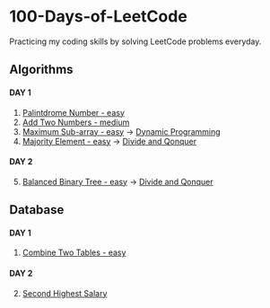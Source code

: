 # 100-Days-of-LeetCode

Practicing my coding skills by solving LeetCode problems everyday.

## Algorithms

#### DAY 1

1. [Palintdrome Number - easy](Algorithms/Palindrome-Number.cs)
2. [Add Two Numbers - medium](Algorithms/Add-Two-Numbers.cs)
3. [Maximum Sub-array - easy](Algorithms/Maximum-Sub-array.cs) -> [Dynamic Programming](https://www.geeksforgeeks.org/dynamic-programming/)
4. [Majority Element - easy](Algorithms/Majority-Element.cs)  -> [Divide and Qonquer](https://www.geeksforgeeks.org/divide-and-conquer-algorithm-introduction/)

#### DAY 2

5. [Balanced Binary Tree - easy](Algorithms/Balanced-Binary-Tree.cs) -> [Divide and Qonquer](https://www.geeksforgeeks.org/divide-and-conquer-algorithm-introduction/)

## Database

#### DAY 1

1. [Combine Two Tables - easy](/Database/Combine-Two-Tables.sql)

#### DAY 2

2. [Second Highest Salary](Database/Second-Highest-Salary.sql)
